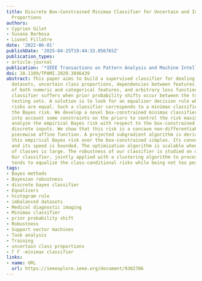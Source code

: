 ```yaml
---
title: Discrete Box-Constrained Minimax Classifier for Uncertain and Imbalanced Class
  Proportions
authors:
- Cyprien Gilet
- Susana Barbosa
- Lionel Fillatre
date: '2022-06-01'
publishDate: '2025-04-25T19:44:33.056765Z'
publication_types:
- article-journal
publication: '*IEEE Transactions on Pattern Analysis and Machine Intelligence*'
doi: 10.1109/TPAMI.2020.3046439
abstract: This paper aims to build a supervised classifier for dealing with imbalanced
  datasets, uncertain class proportions, dependencies between features, the presence
  of both numeric and categorical features, and arbitrary loss functions. The Bayes
  classifier suffers when prior probability shifts occur between the training and
  testing sets. A solution is to look for an equalizer decision rule whose class-conditional
  risks are equal. Such a classifier corresponds to a minimax classifier when it maximizes
  the Bayes risk. We develop a novel box-constrained minimax classifier which takes
  into account some constraints on the priors to control the risk maximization. We
  analyze the empirical Bayes risk with respect to the box-constrained priors for
  discrete inputs. We show that this risk is a concave non-differentiable multivariate
  piecewise affine function. A projected subgradient algorithm is derived to maximize
  this empirical Bayes risk over the box-constrained simplex. Its convergence is established
  and its speed is bounded. The optimization algorithm is scalable when the number
  of classes is large. The robustness of our classifier is studied on diverse databases.
  Our classifier, jointly applied with a clustering algorithm to process mixed attributes,
  tends to equalize the class-conditional risks while being not too pessimistic.
tags:
- Bayes methods
- Bayesian robustness
- discrete bayes classifier
- Equalizers
- histogram rule
- imbalanced datasets
- Medical diagnostic imaging
- Minimax classifier
- prior probability shift
- Robustness
- Support vector machines
- Task analysis
- Training
- uncertain class proportions
- Γ Γ -minimax classifier
links:
- name: URL
  url: https://ieeexplore.ieee.org/document/9302706
---
```

